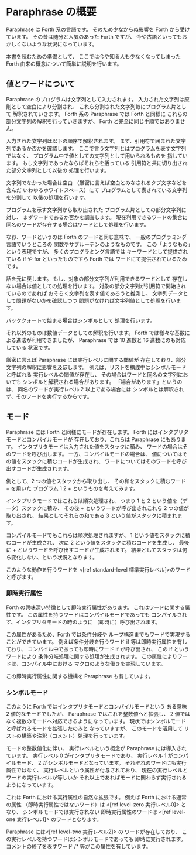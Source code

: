 # Paraphrase の概要
Paraphrase は Forth 系の言語です。
そのため少なからぬ影響を Forth から受けています。
その昔は随分と人気のあった Forth ですが、
今や古語といってもおかしくないような状況になっています。

本書を読むための準備として、
ここでは今や知る人も少なくなってしまった
Forth 由来の概念について簡単に説明を行います。

## 値とワードについて
Paraphrase のプログラムは文字列として入力されます。
入力された文字列は原則として空白により分割され、
これら分割された文字列毎にプログラム片として
解釈されていきます。
Forth 系の Paraphrase では Forth と同様に
これらの部分文字列の解釈を行っていきますが、
Forth と完全に同じ手順ではありません。

入力された文字列は以下の順序で解釈されます。
まず、引用符で囲まれた文字列であるか否かを確認します。
ここで言う文字列とはプログラムを表す文字列ではなく、
プログラム中で値としての文字列として用いられるものを
指しています。
もし文字列であったならばそれらを括っている
引用符と共に切り出された部分文字列として以後の
処理を行います。

文字列でなかった場合は空白
（厳密に言えば空白とみなされるタブ文字などを含んだ
いわゆるホワイトスペース）にて
プログラムとして表されている文字列を分割して
以後の処理を行います。

プログラムを示す文字列から取り出された
プログラム片としての部分文字列に対し、
まずワードであるか否かを調査します。
現在利用できるワードの集合に
同名のワードが存在する場合はワードとして処理を行います。

なお、ワードというのは Forth のワードと同じ意味で、
一般のプログラミング言語でいうところの
関数やサブルーチンのようなものです。
この「ようなもの」という表現ですが、
多くのプログラミング言語では
キーワードとして提供されている if や
for といったものですら Forth では
ワードにて提供されているためです。

話を元に戻します。
もし、対象の部分文字列が利用できるワードとして
存在しない場合は値としての処理を行います。
対象の部分文字列が引用符で開始されているのであれば
おそらく文字列を表す値であろうと推測し、
文字列データとして問題がないかを確認しつつ
問題がなければ文字列値として処理を行います。

バッククォートで始まる場合はシンボルとして
処理を行います。

それ以外のものは数値データとしての解釈を行います。
Forth では様々な基数による進法が利用できましたが、
Paraphrase では 10 進数と 16 進数にのも対応している
状況です。

厳密に言えば Paraphrase には実行レベルに関する閾値が
存在しており、部分文字列の解釈に影響を及ぼします。
例えば、リストを構成中はシンボルモードと呼ばれる
実行レベルの閾値が存在し、
その場合はワードと同名の文字列においても
シンボルと解釈される場合があります。
「場合があります」というのは、
同名のワードが実行レベル 2 以上である場合には
シンボルとは解釈されず、そのワードを実行するからです。

## モード
Paraphrase には Forth と同様にモードが存在します。
Forth にはインタプリタモードとコンパイルモードが
存在しており、これらは Paraphrase にもあります。
インタプリタモードは入力された値をスタックに積み、
ワードの場合はそのワードを呼び出します。
一方、コンパイルモードの場合は、
値についてはその値をスタックに積むコードが生成され、
ワードについてはそのワードを呼び出すコードが生成されます。

例として、2 つの値をスタックから取り出し、
その和をスタックに積むワード + を用いた
プログラム 1 2 + というものを考えてみます。

インタプリタモードではこれらは順次処理され、
つまり 1 と 2 という値を（データ）スタックに積み、
その後 + というワードが呼び出されこれら 2 つの値が取り出され、
結果としてそれらの和である 3 という値がスタックに積まれます。

コンパイルモードでもこれらは順次処理されますが、
1 という値をスタックに積むコードが生成され、
次に 2 という値をスタックに積むコードを生成し、
最後に + というワードを呼び出すコードが生成されます。
結果としてスタックは何ら変化しない、という状況となります。

このような動作を行うワードを
<[ref standard-level 標準実行レベル]>のワードと呼びます。

### 即時実行属性
Forth の興味深い特徴として即時実行属性があります。
これはワードに関する属性です。
この属性を持つワードはコンパイルモードであっても
コンパイルされず、インタプリタモードの時のように
（即時に）呼び出されます。

この属性があるため、Forth では条件分岐や
ループ構造までもワードで実現することができています。
例えば条件分岐を行うワード if 等は即時実行属性を有しており、
コンパイル中であっても即時にワード if が呼び出され、
この if というワードにより
条件分岐処理に関する処理が生成されます。
この属性によりワードは、コンパイル中における
マクロのような働きを実現しています。

この即時実行属性に関する機構を Paraphrase も有しています。

### シンボルモード
このように Forth ではインタプリタモードとコンパイルモードという
ある意味 2 値的なモードでしたが、
Paraphrase ではこれを整数値へと拡張し、
2 値ではなく複数のモードへ対応できるようになっています。
現状ではシンボルモードと呼ばれるモードを拡張したのみと
なっていますが、
このモードを活用して
リストの構築や注釈（コメント）処理を行っています。

モードの整数値化に伴い、
実行レベルという概念が Paraphrase には導入されています。
実行レベル 0 がインタプリタモードであり、
実行レベル 1 がコンパイルモード、
2 がシンボルモードとなっています。
それぞれのワードにも実行属性ではなく、
実行レベルという属性が付与されており、
現在の実行レベルとワードの実行レベルが等しいか
それ以上であればモードに関わらず実行されるようになっています。

これは Forth における実行属性の自然な拡張です。
例えば Forth における通常の属性
（即時実行属性ではないワード）は
<[ref level-zero 実行レベル0]> となり、
シンボルモードでは実行されない
即時実行属性のワードは
<[ref level-one 実行レベル1]> のワードとなります。

Paraphrase には<[ref level-two 実行レベル2]> の
ワードが存在しており、
この実行レベルを持つワードはシンボルモードであっても
即時に実行されます。
コメントの終了を表すワード /* 等がこの属性を有しています。

